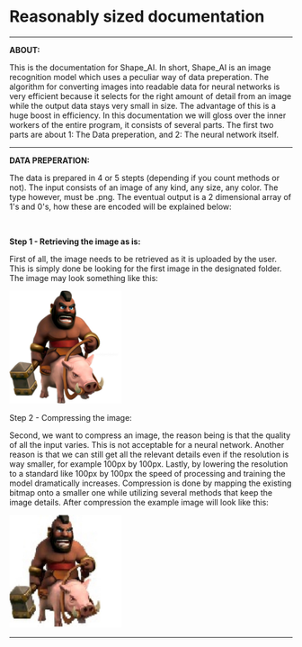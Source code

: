 # Reasonably sized documentation


-----------------------------------------------------------------------------------------------------------------------------------------


**ABOUT:**

This is the documentation for Shape_AI. In short, Shape_AI is an image recognition model which uses a peculiar way of data preperation. The algorithm for converting images into readable data for neural networks is very efficient because it selects for the right amount of detail from an image while the output data stays very small in size. The advantage of this is a huge boost in efficiency. In this documentation we will gloss over the inner workers of the entire program, it consists of several parts. The first two parts are about 1: The Data preperation, and 2: The neural network itself.


-----------------------------------------------------------------------------------------------------------------------------------------


**DATA PREPERATION:**

The data is prepared in 4 or 5 stepts (depending if you count methods or not). The input consists of an image of any kind, any size, any color. The type however, must be .png. The eventual output is a 2 dimensional array of 1's and 0's, how these are encoded will be explained below:

<br/>

**Step 1 - Retrieving the image as is:**

First of all, the image needs to be retrieved as it is uploaded by the user. This is simply done be looking for the first image in the designated folder. The image may look something like this:

<img src="https://github.com/TobiasSpilker/Shape_AI/blob/main/Informative/Images/ExampleStep1.png" height="200" width="200" >

<br/>

Step 2 - Compressing the image:

Second, we want to compress an image, the reason being is that the quality of all the input varies. This is not acceptable for a neural network. Another reason is that we can still get all the relevant details even if the resolution is way smaller, for example 100px by 100px. Lastly, by lowering the resolution to a standard like 100px by 100px the speed of processing and training the model dramatically increases. Compression is done by mapping the existing bitmap onto a smaller one while utilizing several methods that keep the image details. After compression the example image will look like this:

<img src="https://github.com/TobiasSpilker/Shape_AI/blob/main/Informative/Images/ExampleStep2.png" height="200" width="200" >

-----------------------------------------------------------------------------------------------------------------------------------------
